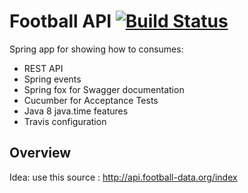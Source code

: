 # Football API [![Build Status](https://travis-ci.org/bu3/football-api.svg?branch=master)](https://travis-ci.org/bu3/football-api)

Spring app for showing how to consumes:
* REST API
* Spring events
* Spring fox for Swagger documentation
* Cucumber for Acceptance Tests
* Java 8 java.time features
* Travis configuration


## Overview
Idea: 
use this source : <http://api.football-data.org/index>

